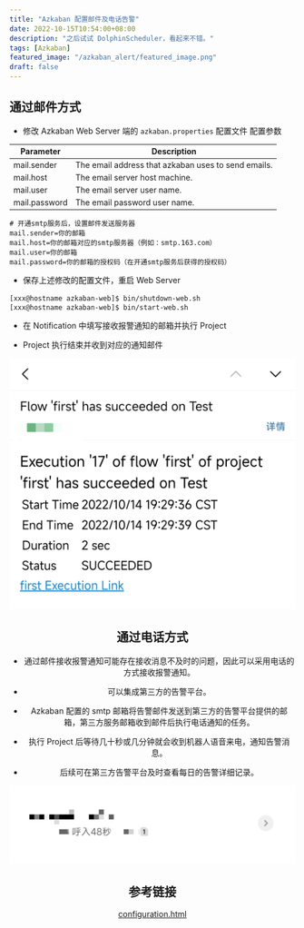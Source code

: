```yaml
---
title: "Azkaban 配置邮件及电话告警"
date: 2022-10-15T10:54:00+08:00
description: "之后试试 DolphinScheduler，看起来不错。"
tags: [Azkaban]
featured_image: "/azkaban_alert/featured_image.png"
draft: false
---
```


## 通过邮件方式
- 修改 Azkaban Web Server 端的 `azkaban.properties` 配置文件
   配置参数

|Parameter|Description|
|-|-|
|mail.sender|The email address that azkaban uses to send emails.|
|mail.host|The email server host machine.|
|mail.user|The email server user name.|
|mail.password|The email password user name.|

```
# 开通smtp服务后，设置邮件发送服务器
mail.sender=你的邮箱
mail.host=你的邮箱对应的smtp服务器（例如：smtp.163.com）
mail.user=你的邮箱
mail.password=你的邮箱的授权码（在开通smtp服务后获得的授权码）
```
- 保存上述修改的配置文件，重启 Web Server
```shell
[xxx@hostname azkaban-web]$ bin/shutdown-web.sh
[xxx@hostname azkaban-web]$ bin/start-web.sh
```
- 在 Notification 中填写接收报警通知的邮箱并执行 Project

- Project 执行结束并收到对应的通知邮件

<center>

![](/azkaban_alert/email.jpg)

<center>

## 通过电话方式
- 通过邮件接收报警通知可能存在接收消息不及时的问题，因此可以采用电话的方式接收报警通知。

- 可以集成第三方的告警平台。

- Azkaban 配置的 smtp 邮箱将告警邮件发送到第三方的告警平台提供的邮箱，第三方服务邮箱收到邮件后执行电话通知的任务。

- 执行 Project 后等待几十秒或几分钟就会收到机器人语音来电，通知告警消息。

- 后续可在第三方告警平台及时查看每日的告警详细记录。

<center>

![](/azkaban_alert/phone.jpg)  

<center>

## 参考链接
[configuration.html](https://azkaban.readthedocs.io/en/latest/configuration.html)